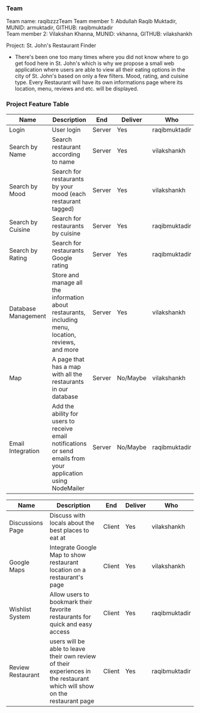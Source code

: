 ### Team

Team name: raqibzzzTeam
Team member 1: Abdullah Raqib Muktadir, MUNID: armuktadir, GITHUB: raqibmuktadir  
Team member 2: Vilakshan Khanna, MUNID: vkhanna, GITHUB: vilakshankh

Project: St. John's Restaurant Finder
* There's been one too many times where you did not know where to go get food here in St. John's which is why we propose a small web application where users are able to view all their eating options in the city of St. John's based on only a few filters. Mood, rating, and cuisine type. Every Restaurant will have its own informations page where its location, menu, reviews and etc. will be displayed.

### Project Feature Table

|Name|Description|End|Deliver|Who|
|-----|-----|-----|-----|-----|
|Login|User login|Server|Yes|raqibmuktadir
|Search by Name|Search restaurant according to name|Server|Yes|vilakshankh
|Search by Mood|Search for restaurants by your mood (each restaurant tagged)|Server|Yes|vilakshankh
|Search by Cuisine|Search for restaurants by cuisine|Server|Yes|raqibmuktadir
|Search by Rating|Search for restaurants Google rating|Server|Yes|raqibmuktadir
|Database Management|Store and manage all the information about restaurants, including menu, location, reviews, and more|Server|Yes|vilakshankh
|Map|A page that has a map with all the restaurants in our database|Server|No/Maybe|vilakshankh|
|Email Integration|Add the ability for users to receive email notifications or send emails from your application using NodeMailer|Server|No/Maybe|raqibmuktadir|



|Name|Description|End|Deliver|Who|
|-----|-----|-----|-----|-----|
|Discussions Page|Discuss with locals about the best places to eat at|Client|Yes|vilakshankh
|Google Maps|Integrate Google Map to show restaurant location on a restaurant's page|Client|Yes|vilakshankh
|Wishlist System|Allow users to bookmark their favorite restaurants for quick and easy access|Client|Yes|raqibmuktadir
|Review Restaurant|	users will be able to leave their own review of their experiences in the restaurant which will show on the restaurant page|Client|Yes|raqibmuktadir|

